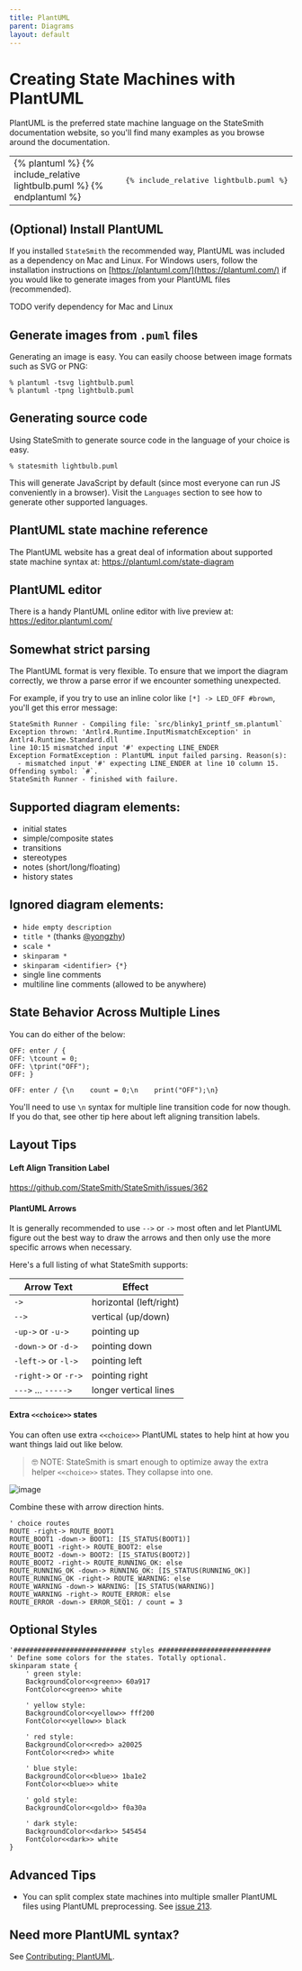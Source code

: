 ```yaml
---
title: PlantUML
parent: Diagrams
layout: default
---
```



# Creating State Machines with PlantUML 

PlantUML is the preferred state machine language on the StateSmith documentation website, so you'll find many examples as you browse around the documentation.

<table>
<tr>
<td>
{% plantuml %}
{% include_relative lightbulb.puml %}
{% endplantuml %}
</td>
<td>
<pre>
{% include_relative lightbulb.puml %}
</pre>
</td>
</tr>
</table>

## (Optional) Install PlantUML

If you installed `StateSmith` the recommended way, PlantUML was included as a dependency on Mac and Linux. For Windows users, follow the installation instructions on [https://plantuml.com/](https://plantuml.com/) if you would like to generate images from your PlantUML files (recommended).

TODO verify dependency for Mac and Linux

## Generate images from `.puml` files

Generating an image is easy. You can easily choose between image formats such as SVG or PNG:

```
% plantuml -tsvg lightbulb.puml
% plantuml -tpng lightbulb.puml
```

## Generating source code

Using StateSmith to generate source code in the language of your choice is easy.

```
% statesmith lightbulb.puml
```

This will generate JavaScript by default (since most everyone can run JS conveniently in a browser). Visit the `Languages` section to see how to generate other supported languages.

## PlantUML state machine reference

The PlantUML website has a great deal of information about supported state machine syntax at: 
https://plantuml.com/state-diagram


## PlantUML editor

There is a handy PlantUML online editor with live preview at:
https://editor.plantuml.com/


## Somewhat strict parsing
The PlantUML format is very flexible. To ensure that we import the diagram correctly, we throw a parse error
if we encounter something unexpected.

For example, if you try to use an inline color like `[*] -> LED_OFF #brown`, you'll get this error message:

```
StateSmith Runner - Compiling file: `src/blinky1_printf_sm.plantuml`
Exception thrown: 'Antlr4.Runtime.InputMismatchException' in Antlr4.Runtime.Standard.dll
line 10:15 mismatched input '#' expecting LINE_ENDER
Exception FormatException : PlantUML input failed parsing. Reason(s):
  - mismatched input '#' expecting LINE_ENDER at line 10 column 15. Offending symbol: `#`.
StateSmith Runner - finished with failure.
```

## Supported diagram elements:
- initial states
- simple/composite states
- transitions
- stereotypes
- notes (short/long/floating)
- history states

## Ignored diagram elements:
- `hide empty description`
- `title *` (thanks [@yongzhy](https://github.com/StateSmith/StateSmith/issues/216))
- `scale *`
- `skinparam *`
- `skinparam <identifier> {*}`
- single line comments
- multiline line comments (allowed to be anywhere)


## State Behavior Across Multiple Lines
You can do either of the below:
```plantuml
OFF: enter / {
OFF: \tcount = 0;
OFF: \tprint("OFF");
OFF: }
```
```plantuml
OFF: enter / {\n    count = 0;\n    print("OFF");\n}
```

You'll need to use `\n` syntax for multiple line transition code for now though. If you do that, see other tip here about left aligning transition labels.


## Layout Tips

#### Left Align Transition Label
https://github.com/StateSmith/StateSmith/issues/362





#### PlantUML Arrows
It is generally recommended to use `-->` or `->` most often and let PlantUML figure out the best way to draw the arrows and then only use the more specific arrows when necessary.

Here's a full listing of what StateSmith supports:

| Arrow Text           | Effect                  |
| -------------------- | ----------------------- |
| `->`                 | horizontal (left/right) |
| `-->`                | vertical (up/down)      |
| `-up->` or `-u->`    | pointing up             |
| `-down->` or `-d->`  | pointing down           |
| `-left->` or `-l->`  | pointing left           |
| `-right->` or `-r->` | pointing right          |
| `--->` ... `----->`  | longer vertical lines   |





#### Extra `<<choice>>` states
You can often use extra `<<choice>>` PlantUML states to help hint at how you want things laid out like below.

> 🤓 NOTE: StateSmith is smart enough to optimize away the extra helper `<<choice>>` states. They collapse into one.

![image](https://github.com/user-attachments/assets/c56589ab-0179-487a-9d8a-ef7724ab26ef)

Combine these with arrow direction hints.
```plantuml
' choice routes
ROUTE -right-> ROUTE_BOOT1
ROUTE_BOOT1 -down-> BOOT1: [IS_STATUS(BOOT1)]
ROUTE_BOOT1 -right-> ROUTE_BOOT2: else
ROUTE_BOOT2 -down-> BOOT2: [IS_STATUS(BOOT2)]
ROUTE_BOOT2 -right-> ROUTE_RUNNING_OK: else
ROUTE_RUNNING_OK -down-> RUNNING_OK: [IS_STATUS(RUNNING_OK)]
ROUTE_RUNNING_OK -right-> ROUTE_WARNING: else
ROUTE_WARNING -down-> WARNING: [IS_STATUS(WARNING)]
ROUTE_WARNING -right-> ROUTE_ERROR: else
ROUTE_ERROR -down-> ERROR_SEQ1: / count = 3
```

## Optional Styles
```plantuml
'############################ styles ############################
' Define some colors for the states. Totally optional.
skinparam state {
    ' green style:
    BackgroundColor<<green>> 60a917
    FontColor<<green>> white

    ' yellow style:
    BackgroundColor<<yellow>> fff200
    FontColor<<yellow>> black

    ' red style:
    BackgroundColor<<red>> a20025
    FontColor<<red>> white

    ' blue style:
    BackgroundColor<<blue>> 1ba1e2
    FontColor<<blue>> white

    ' gold style:
    BackgroundColor<<gold>> f0a30a

    ' dark style:
    BackgroundColor<<dark>> 545454
    FontColor<<dark>> white
}
```


## Advanced Tips
- You can split complex state machines into multiple smaller PlantUML files using PlantUML preprocessing. See [issue 213](https://github.com/StateSmith/StateSmith/issues/213).



## Need more PlantUML syntax?
See [Contributing: PlantUML](https://github.com/StateSmith/StateSmith/wiki/Contributing:-PlantUML).
